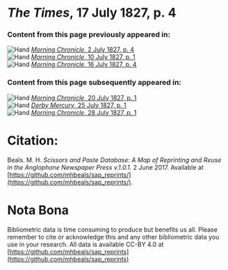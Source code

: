 # *The Times*, 17 July 1827, p. 4  
  
### Content from this page previously appeared in:  
![Hand](http://scissorsandpaste.net/wp-content/uploads/2017/06/smallhandpointer.png) [*Morning Chronicle*, 2 July 1827, p. 4](https://mhbeals.github.io/sap_html/Morning-Chronicle/Morning-Chronicle-2-July-1827-p-4)  
![Hand](http://scissorsandpaste.net/wp-content/uploads/2017/06/smallhandpointer.png) [*Morning Chronicle*, 10 July 1827, p. 1](https://mhbeals.github.io/sap_html/Morning-Chronicle/Morning-Chronicle-10-July-1827-p-1)  
![Hand](http://scissorsandpaste.net/wp-content/uploads/2017/06/smallhandpointer.png) [*Morning Chronicle*, 16 July 1827, p. 4](https://mhbeals.github.io/sap_html/Morning-Chronicle/Morning-Chronicle-16-July-1827-p-4)  
  
### Content from this page subsequently appeared in:  
![Hand](http://scissorsandpaste.net/wp-content/uploads/2017/06/smallhandpointer.png) [*Morning Chronicle*, 20 July 1827, p. 1](https://mhbeals.github.io/sap_html/Morning-Chronicle/Morning-Chronicle-20-July-1827-p-1)  
![Hand](http://scissorsandpaste.net/wp-content/uploads/2017/06/smallhandpointer.png) [*Derby Mercury*, 25 July 1827, p. 1](https://mhbeals.github.io/sap_html/Derby-Mercury/Derby-Mercury-25-July-1827-p-1)  
![Hand](http://scissorsandpaste.net/wp-content/uploads/2017/06/smallhandpointer.png) [*Morning Chronicle*, 28 July 1827, p. 1](https://mhbeals.github.io/sap_html/Morning-Chronicle/Morning-Chronicle-28-July-1827-p-1)  


# Citation: 

Beals. M. H. *Scissors and Paste Database: A Map of Reprinting and Reuse in the Anglophone Newspaper Press v.1.0.1.* 2 June 2017. Available at [https://github.com/mhbeals/sap_reprints/](https://github.com/mhbeals/sap_reprints/). 

# Nota Bona

Bibliometric data is time consuming to produce but benefits us all. Please remember to cite or acknowledge this and any other bibliometric data you use in your research. All data is available CC-BY 4.0 at [https://github.com/mhbeals/sap_reprints](https://github.com/mhbeals/sap_reprints)
